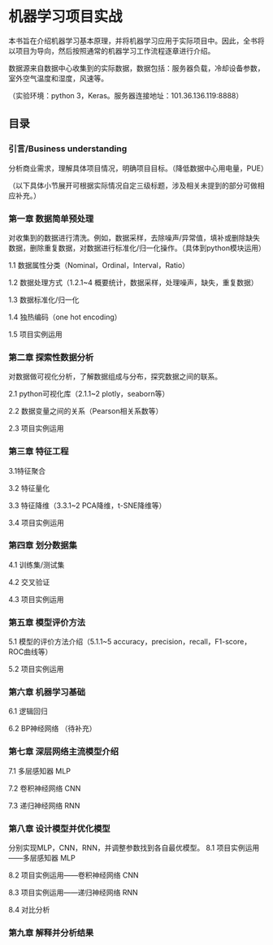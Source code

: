 # 机器学习项目实战
本书旨在介绍机器学习基本原理，并将机器学习应用于实际项目中。因此，全书将以项目为导向，然后按照通常的机器学习工作流程逐章进行介绍。

数据源来自数据中心收集到的实际数据，数据包括：服务器负载，冷却设备参数，室外空气温度和湿度，风速等。

（实验环境：python 3，Keras。服务器连接地址：101.36.136.119:8888）

## 目录

### 引言/Business understanding
分析商业需求，理解具体项目情况，明确项目目标。（降低数据中心用电量，PUE）

（以下具体小节展开可根据实际情况自定三级标题，涉及相关未提到的部分可做相应补充。）
### 第一章 数据简单预处理
对收集到的数据进行清洗。例如，数据采样，去除噪声/异常值，填补或删除缺失数据，删除重复数据，对数据进行标准化/归一化操作。（具体到python模块运用）

1.1 数据属性分类（Nominal，Ordinal，Interval，Ratio）

1.2 数据处理方式（1.2.1~4 概要统计，数据采样，处理噪声，缺失，重复数据）

1.3 数据标准化/归一化

1.4 独热编码（one hot encoding）

1.5 项目实例运用

### 第二章 探索性数据分析
对数据做可视化分析，了解数据组成与分布，探究数据之间的联系。

2.1 python可视化库（2.1.1~2 plotly，seaborn等）

2.2 数据变量之间的关系（Pearson相关系数等）

2.3 项目实例运用

### 第三章 特征工程
3.1特征聚合

3.2 特征量化

3.3 特征降维（3.3.1~2 PCA降维，t-SNE降维等）

3.4 项目实例运用

### 第四章 划分数据集
4.1 训练集/测试集

4.2 交叉验证

4.3 项目实例运用

### 第五章 模型评价方法
5.1 模型的评价方法介绍（5.1.1~5 accuracy，precision，recall，F1-score，ROC曲线等）

5.2 项目实例运用

### 第六章 机器学习基础
6.1 逻辑回归

6.2 BP神经网络
（待补充）

### 第七章 深层网络主流模型介绍
7.1 多层感知器 MLP

7.2 卷积神经网络 CNN

7.3 递归神经网络 RNN

### 第八章 设计模型并优化模型
分别实现MLP，CNN，RNN，并调整参数找到各自最优模型。
8.1 项目实例运用——多层感知器 MLP

8.2 项目实例运用——卷积神经网络 CNN

8.3 项目实例运用——递归神经网络 RNN

8.4 对比分析

### 第九章 解释并分析结果


